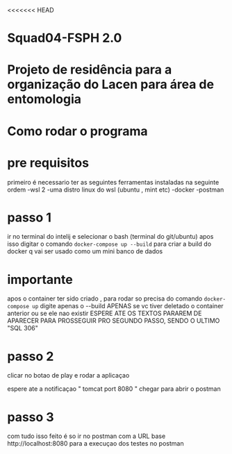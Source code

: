 <<<<<<< HEAD
# Squad04-FSPH 2.0
Projeto de residência para a organização do Lacen para área de  entomologia
=======
# Como rodar o programa 
# pre requisitos
primeiro é necessario ter as seguintes ferramentas instaladas na seguinte ordem
-wsl 2
-uma distro linux do wsl (ubuntu , mint etc)
-docker
-postman

# passo 1
ir no terminal do intelij e selecionar o bash (terminal do git/ubuntu)
apos isso digitar o comando ``docker-compose up --build`` para criar a build do docker q vai ser usado como um mini banco de dados 
# importante
apos o container ter sido criado , para rodar so precisa do comando ``docker-compose up``
digite apenas o --build APENAS se vc tiver deletado o container anterior ou se ele nao existir
ESPERE ATE OS TEXTOS PARAREM DE APARECER PARA PROSSEGUIR PRO SEGUNDO PASSO, SENDO O ULTIMO "SQL 306"

# passo 2 
clicar no botao de play e rodar a aplicaçao 

espere ate a notificaçao " tomcat port 8080 " chegar para abrir o postman

# passo 3
com tudo isso feito é so ir no postman com a URL base http://localhost:8080 para a execuçao dos testes no postman






